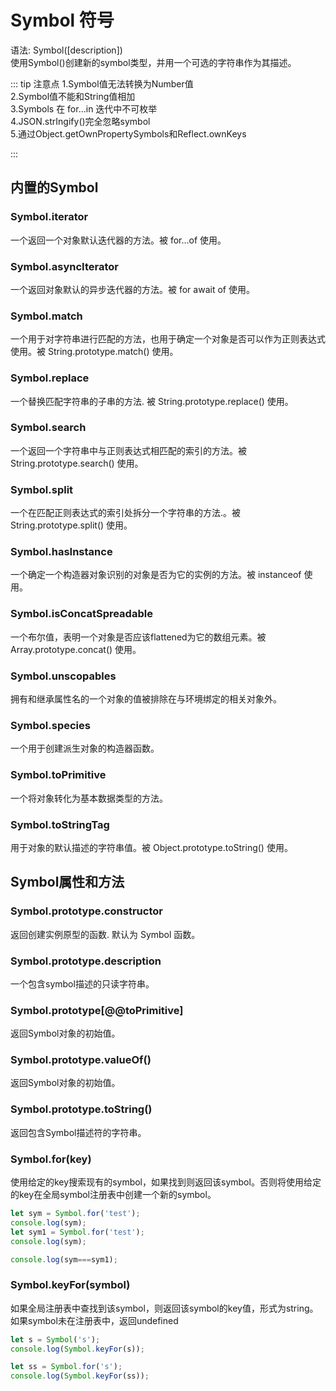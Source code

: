 # Symbol 符号

语法: Symbol([description])  
使用Symbol()创建新的symbol类型，并用一个可选的字符串作为其描述。  

::: tip 注意点
1.Symbol值无法转换为Number值  
2.Symbol值不能和String值相加  
3.Symbols 在 for...in 迭代中不可枚举  
4.JSON.strIngify()完全忽略symbol  
5.通过Object.getOwnPropertySymbols和Reflect.ownKeys  

:::

## 内置的Symbol

### Symbol.iterator
一个返回一个对象默认迭代器的方法。被 for...of 使用。

### Symbol.asyncIterator 
一个返回对象默认的异步迭代器的方法。被 for await of 使用。


### Symbol.match
一个用于对字符串进行匹配的方法，也用于确定一个对象是否可以作为正则表达式使用。被 String.prototype.match() 使用。


### Symbol.replace
一个替换匹配字符串的子串的方法. 被 String.prototype.replace() 使用。

### Symbol.search
一个返回一个字符串中与正则表达式相匹配的索引的方法。被String.prototype.search() 使用。


### Symbol.split
一个在匹配正则表达式的索引处拆分一个字符串的方法.。被 String.prototype.split() 使用。


### Symbol.hasInstance
一个确定一个构造器对象识别的对象是否为它的实例的方法。被 instanceof 使用。


### Symbol.isConcatSpreadable
一个布尔值，表明一个对象是否应该flattened为它的数组元素。被 Array.prototype.concat() 使用。


### Symbol.unscopables
拥有和继承属性名的一个对象的值被排除在与环境绑定的相关对象外。


### Symbol.species
一个用于创建派生对象的构造器函数。


### Symbol.toPrimitive
一个将对象转化为基本数据类型的方法。


### Symbol.toStringTag
用于对象的默认描述的字符串值。被 Object.prototype.toString() 使用。


## Symbol属性和方法

### Symbol.prototype.constructor
返回创建实例原型的函数. 默认为 Symbol 函数。 

### Symbol.prototype.description
一个包含symbol描述的只读字符串。


### Symbol.prototype[@@toPrimitive] 
返回Symbol对象的初始值。


### Symbol.prototype.valueOf()
返回Symbol对象的初始值。


### Symbol.prototype.toString()
返回包含Symbol描述符的字符串。


### Symbol.for(key)
使用给定的key搜索现有的symbol，如果找到则返回该symbol。否则将使用给定的key在全局symbol注册表中创建一个新的symbol。
```js
let sym = Symbol.for('test');
console.log(sym);
let sym1 = Symbol.for('test');
console.log(sym);

console.log(sym===sym1);
```

### Symbol.keyFor(symbol)
如果全局注册表中查找到该symbol，则返回该symbol的key值，形式为string。如果symbol未在注册表中，返回undefined
```js
let s = Symbol('s');
console.log(Symbol.keyFor(s));

let ss = Symbol.for('s');
console.log(Symbol.keyFor(ss));
```